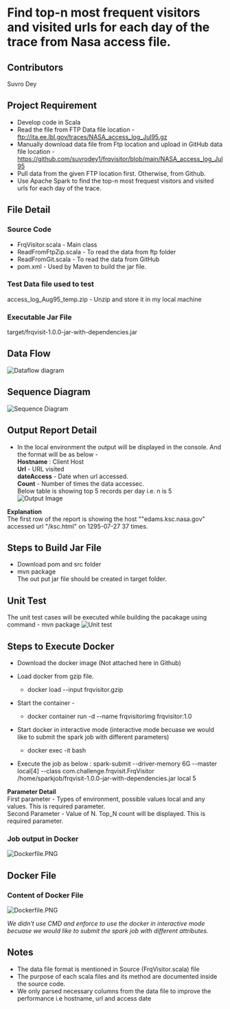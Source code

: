 # Find top-n most frequent visitors and visited urls for each day of the trace from Nasa access file.

## Contributors
Suvro Dey

## Project Requirement
- Develop code in Scala
- Read the file from FTP Data file location - ftp://ita.ee.lbl.gov/traces/NASA_access_log_Jul95.gz
- Manually download data file from Ftp location and upload in GitHub data file location -https://github.com/suvrodey1/frqvisitor/blob/main/NASA_access_log_Jul95
- Pull data from the given FTP location first. Otherwise, from Github.
- Use Apache Spark to find the top-n most frequest visitors and visited urls for each day of the trace.

## File Detail
### Source Code
- FrqVisitor.scala - Main class
- ReadFromFtpZip.scala - To read the data from ftp folder
- ReadFromGit.scala - To read the data from GitHub
- pom.xml - Used by Maven to build the jar file.

### Test Data file used to test
access_log_Aug95_temp.zip - Unzip and store it in my local machine

### Executable Jar File
target/frqvisit-1.0.0-jar-with-dependencies.jar

## Data Flow
![Dataflow diagram](images/DataFlow.PNG)  

## Sequence Diagram
![Sequence Diagram](images/SequenceDiagram.PNG)

## Output Report Detail
- In the local environment the output will be displayed in the console. And the format will be as below -  
**Hostname** : Client Host  
**Url** - URL visited  
**dateAccess** - Date when url accessed.  
**Count** - Number of times the data accessec.  
Below table is showing top 5 records per day i.e. n is 5  
![Output Image](images/Output.PNG)  

**Explanation**  
The first row of the report is showing the host ""edams.ksc.nasa.gov" accessed url "/ksc.html" on 1295-07-27 37 times.
 
  
## Steps to Build Jar File
-  Download pom and src folder
-  mvn package  
The out put jar file should be created in target folder.

## Unit Test
The unit test cases will be executed while building the pacakage using command - mvn package
![Unit test](images/UnitTestResults.PNG)

## Steps to Execute Docker
- Download the docker image (Not attached here in Github)
- Load docker from gzip file.
    - docker load --input frqvisitor.gzip
- Start the container -
  - docker container run -d --name frqvisitorimg frqvisitor:1.0
- Start docker in interactive mode (interactive mode becuase we would like to submit the spark job with different parameters)
  - docker exec -it <ps id> bash
  
- Execute the job as below :
spark-submit --driver-memory 6G --master local[4] --class com.challenge.frqvisit.FrqVisitor
/home/sparkjob/frqvisit-1.0.0-jar-with-dependencies.jar local 5
  
**Parameter Detail**  
First parameter - Types of environment, possible values local and any values. This is required parameter.  
Second Parameter - Value of N. Top_N count will be displayed. This is required parameter.

### Job output in Docker
![Dockerfile.PNG](images/DockerScreenShot.PNG)   
 
## Docker File
### Content of Docker File 
![Dockerfile.PNG](images/Dockerfile.PNG)  

_We didn't use CMD and enforce to use the docker in interactive mode becuase we would like to submit the spark job with different attributes._

 ## Notes
 - The data file format is mentioned in Source (FrqVisitor.scala) file
 - The purpose of each scala files and its method are documented inside the source code.
 - We only parsed necessary columns from the data file to improve the performance i.e hostname, url and access date
 
